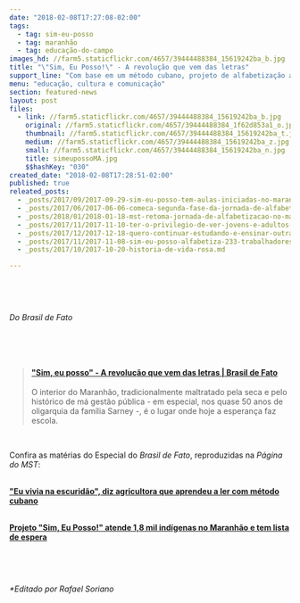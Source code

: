 ```yaml
---
date: "2018-02-08T17:27:08-02:00"
tags:
  - tag: sim-eu-posso
  - tag: maranhão
  - tag: educação-do-campo
images_hd: //farm5.staticflickr.com/4657/39444488384_15619242ba_b.jpg
title: "\"Sim, Eu Posso!\" - A revolução que vem das letras"
support_line: "Com base em um método cubano, projeto de alfabetização alcança mais de 27 mil maranhenses. Leia no Especial do Brasil de Fato."
menu: "educação, cultura e comunicação"
section: featured-news
layout: post
files:
  - link: //farm5.staticflickr.com/4657/39444488384_15619242ba_b.jpg
    original: //farm5.staticflickr.com/4657/39444488384_1f62d853a1_o.jpg
    thumbnail: //farm5.staticflickr.com/4657/39444488384_15619242ba_t.jpg
    medium: //farm5.staticflickr.com/4657/39444488384_15619242ba_z.jpg
    small: //farm5.staticflickr.com/4657/39444488384_15619242ba_n.jpg
    title: simeupossoMA.jpg
    $$hashKey: "030"
created_date: "2018-02-08T17:28:51-02:00"
published: true
releated_posts:
  - _posts/2017/09/2017-09-29-sim-eu-posso-tem-aulas-iniciadas-no-maranhao.md
  - _posts/2017/06/2017-06-06-comeca-segunda-fase-da-jornada-de-alfabetizacao-no-maranhao.md
  - _posts/2018/01/2018-01-18-mst-retoma-jornada-de-alfabetizacao-no-maranhao.md
  - _posts/2017/11/2017-11-10-ter-o-privilegio-de-ver-jovens-e-adultos-aprendendo-a-ler-e-escrever-e-algo-extraordinario.md
  - _posts/2017/12/2017-12-18-quero-continuar-estudando-e-ensinar-outras-pessoas-a-ler-e-escrever.md
  - _posts/2017/11/2017-11-08-sim-eu-posso-alfabetiza-233-trabalhadores-sem-terra-no-extremo-sul-da-bahia.md
  - _posts/2017/10/2017-10-20-historia-de-vida-rosa.md

---
```

<p>&nbsp;</p>

<p>&nbsp;</p>

<p><em>Do Brasil de Fato</em></p>

<p>&nbsp;</p>

<p>&nbsp;</p>

<blockquote class="embedly-card">
<h4><a href="https://www.brasildefato.com.br/2018/02/07/sim-eu-posso-a-revolucao-que-vem-das-letras/">&quot;Sim, eu posso&quot; - A revolu&ccedil;&atilde;o que vem das letras | Brasil de Fato</a></h4>

<p>O interior do Maranh&atilde;o, tradicionalmente maltratado pela seca e pelo hist&oacute;rico de m&aacute; gest&atilde;o p&uacute;blica - em especial, nos quase 50 anos de oligarquia da fam&iacute;lia Sarney -, &eacute; o lugar onde hoje a esperan&ccedil;a faz escola.</p>
</blockquote>
<script async src="//cdn.embedly.com/widgets/platform.js" charset="UTF-8"></script>

<p>&nbsp;</p>

<p>Confira as mat&eacute;rias do Especial do <em>Brasil de Fato</em>, reproduzidas na <em>P&aacute;gina do MST</em>:</p>

<p><br />
<a href="http://www.mst.org.br/2018/02/09/eu-vivia-na-escuridao-diz-agricultora-que-aprendeu-a-ler-com-metodo-cubano.html"><strong>&quot;Eu vivia na escurid&atilde;o&quot;, diz agricultora que aprendeu a ler com m&eacute;todo cubano </strong></a></p>

<p><br />
<strong><a href="http://www.mst.org.br/2018/02/15/projeto-sim-eu-posso-atende-1-8-mil-indigenas-no-maranhao-e-tem-lista-de-espera.html">Projeto &quot;Sim, Eu Posso!&quot; atende 1,8 mil ind&iacute;genas no Maranh&atilde;o e tem lista de espera</a></strong></p>

<p>&nbsp;</p>

<p>&nbsp;</p>

<p><em>*Editado por Rafael Soriano</em></p>
